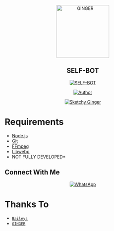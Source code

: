 <div align="center">
<img src="https://telegra.ph/file/8fe0170c4d32c889b3cd6.jpg" alt="GINGER" width="170" />

## SELF-BOT

</div>

<p align="center">
<a href="##"><img title="SELF-BOT" src="https://img.shields.io/static/v1?label=package&message=SELF-BOT&color=blue"></a>
</p>
<p align="center">
  <a href="https://github.com/GingerBreadSketchy"><img title="Author" src="https://img.shields.io/badge/Author-GingerBreadSketchy-blue.svg?style=for-the-badge&logo=github" /></a>
</p>
<p align="center">
<a href="#"><img title="Sketchy Ginger" src="https://img.shields.io/static/v1?label=FREE&message=SELF-BOT&color=blue"></a>
</p>

# Requirements
* [Node.js](https://nodejs.org/en/)
* [Git](https://git-scm.com/downloads)
* [FFmpeg](https://github.com/BtbN/FFmpeg-Builds/releases/download/autobuild-2020-12-08-13-03/ffmpeg-n4.3.1-26-gca55240b8c-win64-gpl-4.3.zip)
* [Libwebp](https://developers.google.com/speed/webp/download)
* NOT FULLY DEVELOPED*


## Connect With Me
<p align="center">
 <a href="https://wa.me/+254792893310"><img alt="WhatsApp" src="https://img.shields.io/badge/WhatsApp-25D366?style=for-the-badge&logo=whatsapp&logoColor=black"/></a>
</p>

# Thanks To
* [`Baileys`](https://github.com/adiwajshing/Baileys)
* [`GINGER`](https://github.com/GingerBreadSketchy)

